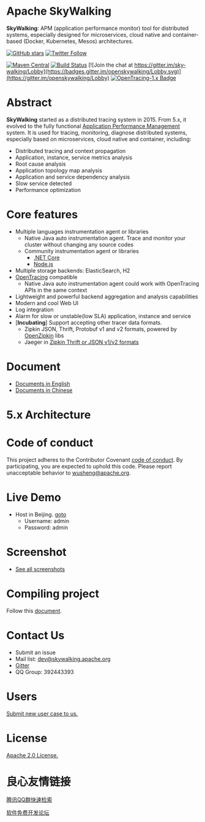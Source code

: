 Apache SkyWalking
==========

 

**SkyWalking**: APM (application performance monitor) tool for distributed systems, especially designed for 
microservices, cloud native and container-based (Docker, Kubernetes, Mesos) architectures.

[![GitHub stars](https://img.shields.io/github/stars/apache/incubator-skywalking.svg?style=for-the-badge&label=Stars&logo=github)](https://github.com/apache/incubator-skywalking)
[![Twitter Follow](https://img.shields.io/twitter/follow/asfskywalking.svg?style=for-the-badge&label=Follow&logo=twitter)](https://twitter.com/AsfSkyWalking)


[![Maven Central](https://img.shields.io/maven-central/v/org.apache.skywalking/apache-skywalking-apm-incubating.svg)](http://skywalking.apache.org/downloads/)
[![Build Status](https://travis-ci.org/apache/incubator-skywalking.svg?branch=master)](https://travis-ci.org/apache/incubator-skywalking)
[![Join the chat at https://gitter.im/sky-walking/Lobby](https://badges.gitter.im/openskywalking/Lobby.svg)](https://gitter.im/openskywalking/Lobby)
[![OpenTracing-1.x Badge](https://img.shields.io/badge/OpenTracing--1.x-enabled-blue.svg)](http://opentracing.io)

# Abstract
**SkyWalking** started as a distributed tracing system in 2015. From 5.x, it evolved to the fully functional [Application Performance Management](https://en.wikipedia.org/wiki/Application_performance_management) 
system. It is used for tracing, monitoring, diagnose distributed systems, especially based on microservices, cloud native and container,
including:
- Distributed tracing and context propagation
- Application, instance, service metrics analysis
- Root cause analysis
- Application topology map analysis
- Application and service dependency analysis
- Slow service detected
- Performance optimization

# Core features
- Multiple languages instrumentation agent or libraries 
  - Native Java auto instrumentation agent. Trace and monitor your cluster without changing any source codes
  - Community instrumentation agent or libraries
    * [.NET Core](https://github.com/OpenSkywalking/skywalking-netcore) 
    * [Node.js](https://github.com/OpenSkywalking/skywalking-nodejs)
- Multiple storage backends: ElasticSearch, H2
- [OpenTracing](http://opentracing.io/) compatible
  - Native Java auto instrumentation agent could work with OpenTracing APIs in the same context
- Lightweight and powerful backend aggregation and analysis capabilities
- Modern and cool Web UI
- Log integration
- Alarm for slow or unstable(low SLA) application, instance and service 
- [**Incubating**] Support accepting other tracer data formats.
  - Zipkin JSON, Thrift, Protobuf v1 and v2 formats, powered by [OpenZipkin](https://github.com/openzipkin/zipkin) libs
  - Jaeger in [Zipkin Thrift or JSON v1/v2 formats](https://github.com/jaegertracing/jaeger#backwards-compatibility-with-zipkin)

# Document
- [Documents in English](docs/README.md)
- [Documents in Chinese](docs/README_ZH.md)

# 5.x Architecture
 

# Code of conduct
This project adheres to the Contributor Covenant [code of conduct](CODE_OF_CONDUCT.md). By participating, you are expected to uphold this code. Please report unacceptable behavior to wusheng@apache.org.

# Live Demo
- Host in Beijing. [goto](http://49.4.12.44:8080/)
  - Username: admin
  - Password: admin

# Screenshot
 


- [See all screenshots](/docs/Screenshots.md)

# Compiling project
Follow this [document](https://github.com/apache/incubator-skywalking/blob/master/docs/en/How-to-build.md).

# Contact Us
* Submit an issue
* Mail list: dev@skywalking.apache.org
* [Gitter](https://gitter.im/openskywalking/Lobby)
* QQ Group: 392443393

# Users
 

[Submit new user case to us.](https://github.com/apache/incubator-skywalking/issues/443)

# License
[Apache 2.0 License.](/LICENSE)


 # 良心友情链接

[腾讯QQ群快速检索](http://u.720life.cn/s/8cf73f7c)

[软件免费开发论坛](http://u.720life.cn/s/bbb01dc0)